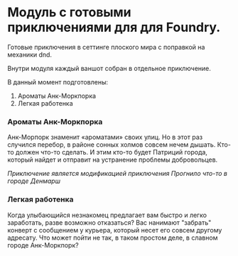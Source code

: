 # Модуль с готовыми приключениями для для Foundry.

Готовые приключения в сеттинге плоского мира с поправкой на механики dnd.

Внутри модуля каждый ваншот собран в отдельное приключение.

В данный момент подготовлены:

1. Ароматы Анк-Моркпорка
2. Легкая работенка

### Ароматы Анк-Моркпорка
Анк-Морпорк знаменит «ароматами» своих улиц. Но в этот раз случился перебор, в районе сонных холмов совсем нечем дышать. Кто-то должен что-то сделать. И этим кто-то будет Патриций города, который найдет и отправит на устранение проблемы добровольцев.

*Приключение является модификацией приключения Прогнило что-то в городе Денмарш*

### Легкая работенка
Когда улыбающийся незнакомец предлагает вам быстро и легко заработать, разве возможно отказаться? Вас нанимают "забрать" конверт с сообщением у курьера, который несет его совсем другому адресату. Что может пойти не так, в таком простом деле, в славном городе Анк-Моркпорк?
